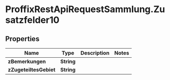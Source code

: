 # ProffixRestApiRequestSammlung.Zusatzfelder10

## Properties
Name | Type | Description | Notes
------------ | ------------- | ------------- | -------------
**zBemerkungen** | **String** |  | 
**zZugeteiltesGebiet** | **String** |  | 


